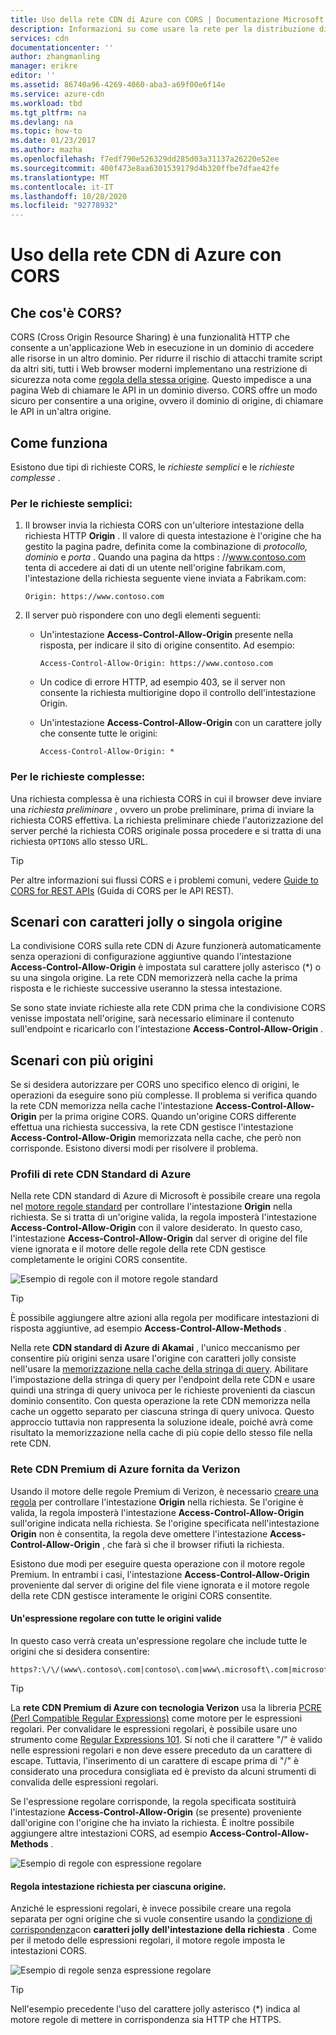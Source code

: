 ```yaml
---
title: Uso della rete CDN di Azure con CORS | Documentazione Microsoft
description: Informazioni su come usare la rete per la distribuzione di contenuti (rete CDN) di Azure con CORS (Cross-Origin Resource Sharing).
services: cdn
documentationcenter: ''
author: zhangmanling
manager: erikre
editor: ''
ms.assetid: 86740a96-4269-4060-aba3-a69f00e6f14e
ms.service: azure-cdn
ms.workload: tbd
ms.tgt_pltfrm: na
ms.devlang: na
ms.topic: how-to
ms.date: 01/23/2017
ms.author: mazha
ms.openlocfilehash: f7edf790e526329dd285d03a31137a26220e52ee
ms.sourcegitcommit: 400f473e8aa6301539179d4b320ffbe7dfae42fe
ms.translationtype: MT
ms.contentlocale: it-IT
ms.lasthandoff: 10/28/2020
ms.locfileid: "92778932"
---
```

# <a name="using-azure-cdn-with-cors"></a>Uso della rete CDN di Azure con CORS
## <a name="what-is-cors"></a>Che cos'è CORS?
CORS (Cross Origin Resource Sharing) è una funzionalità HTTP che consente a un'applicazione Web in esecuzione in un dominio di accedere alle risorse in un altro dominio. Per ridurre il rischio di attacchi tramite script da altri siti, tutti i Web browser moderni implementano una restrizione di sicurezza nota come [regola della stessa origine](https://www.w3.org/Security/wiki/Same_Origin_Policy).  Questo impedisce a una pagina Web di chiamare le API in un dominio diverso.  CORS offre un modo sicuro per consentire a una origine, ovvero il dominio di origine, di chiamare le API in un'altra origine.

## <a name="how-it-works"></a>Come funziona
Esistono due tipi di richieste CORS, le *richieste semplici* e le *richieste complesse* .

### <a name="for-simple-requests"></a>Per le richieste semplici:

1. Il browser invia la richiesta CORS con un'ulteriore intestazione della richiesta HTTP **Origin** . Il valore di questa intestazione è l'origine che ha gestito la pagina padre, definita come la combinazione di *protocollo,* *dominio* e *porta* .  Quando una pagina da https \: //www.contoso.com tenta di accedere ai dati di un utente nell'origine fabrikam.com, l'intestazione della richiesta seguente viene inviata a Fabrikam.com:

   `Origin: https://www.contoso.com`

2. Il server può rispondere con uno degli elementi seguenti:

   * Un'intestazione **Access-Control-Allow-Origin** presente nella risposta, per indicare il sito di origine consentito. Ad esempio:

     `Access-Control-Allow-Origin: https://www.contoso.com`

   * Un codice di errore HTTP, ad esempio 403, se il server non consente la richiesta multiorigine dopo il controllo dell'intestazione Origin.

   * Un'intestazione **Access-Control-Allow-Origin** con un carattere jolly che consente tutte le origini:

     `Access-Control-Allow-Origin: *`

### <a name="for-complex-requests"></a>Per le richieste complesse:

Una richiesta complessa è una richiesta CORS in cui il browser deve inviare una *richiesta preliminare* , ovvero un probe preliminare, prima di inviare la richiesta CORS effettiva. La richiesta preliminare chiede l'autorizzazione del server perché la richiesta CORS originale possa procedere e si tratta di una richiesta `OPTIONS` allo stesso URL.

> [!TIP]
> Per altre informazioni sui flussi CORS e i problemi comuni, vedere [Guide to CORS for REST APIs](https://www.moesif.com/blog/technical/cors/Authoritative-Guide-to-CORS-Cross-Origin-Resource-Sharing-for-REST-APIs/) (Guida di CORS per le API REST).
>
>

## <a name="wildcard-or-single-origin-scenarios"></a>Scenari con caratteri jolly o singola origine
La condivisione CORS sulla rete CDN di Azure funzionerà automaticamente senza operazioni di configurazione aggiuntive quando l'intestazione **Access-Control-Allow-Origin** è impostata sul carattere jolly asterisco (*) o su una singola origine.  La rete CDN memorizzerà nella cache la prima risposta e le richieste successive useranno la stessa intestazione.

Se sono state inviate richieste alla rete CDN prima che la condivisione CORS venisse impostata nell'origine, sarà necessario eliminare il contenuto sull'endpoint e ricaricarlo con l'intestazione **Access-Control-Allow-Origin** .

## <a name="multiple-origin-scenarios"></a>Scenari con più origini
Se si desidera autorizzare per CORS uno specifico elenco di origini, le operazioni da eseguire sono più complesse. Il problema si verifica quando la rete CDN memorizza nella cache l'intestazione **Access-Control-Allow-Origin** per la prima origine CORS.  Quando un'origine CORS differente effettua una richiesta successiva, la rete CDN gestisce l'intestazione **Access-Control-Allow-Origin** memorizzata nella cache, che però non corrisponde.  Esistono diversi modi per risolvere il problema.

### <a name="azure-cdn-standard-profiles"></a>Profili di rete CDN Standard di Azure
Nella rete CDN standard di Azure di Microsoft è possibile creare una regola nel [motore regole standard](cdn-standard-rules-engine-reference.md) per controllare l'intestazione **Origin** nella richiesta. Se si tratta di un'origine valida, la regola imposterà l'intestazione **Access-Control-Allow-Origin** con il valore desiderato. In questo caso, l'intestazione **Access-Control-Allow-Origin** dal server di origine del file viene ignorata e il motore delle regole della rete CDN gestisce completamente le origini CORS consentite.

![Esempio di regole con il motore regole standard](./media/cdn-cors/cdn-standard-cors.png)

> [!TIP]
> È possibile aggiungere altre azioni alla regola per modificare intestazioni di risposta aggiuntive, ad esempio **Access-Control-Allow-Methods** .
> 

Nella rete **CDN standard di Azure di Akamai** , l'unico meccanismo per consentire più origini senza usare l'origine con caratteri jolly consiste nell'usare la [memorizzazione nella cache della stringa di query](cdn-query-string.md). Abilitare l'impostazione della stringa di query per l'endpoint della rete CDN e usare quindi una stringa di query univoca per le richieste provenienti da ciascun dominio consentito. Con questa operazione la rete CDN memorizza nella cache un oggetto separato per ciascuna stringa di query univoca. Questo approccio tuttavia non rappresenta la soluzione ideale, poiché avrà come risultato la memorizzazione nella cache di più copie dello stesso file nella rete CDN.  

### <a name="azure-cdn-premium-from-verizon"></a>Rete CDN Premium di Azure fornita da Verizon
Usando il motore delle regole Premium di Verizon, è necessario [creare una regola](./cdn-verizon-premium-rules-engine.md) per controllare l'intestazione **Origin** nella richiesta.  Se l'origine è valida, la regola imposterà l'intestazione **Access-Control-Allow-Origin** sull'origine indicata nella richiesta.  Se l'origine specificata nell'intestazione **Origin** non è consentita, la regola deve omettere l'intestazione **Access-Control-Allow-Origin** , che farà sì che il browser rifiuti la richiesta. 

Esistono due modi per eseguire questa operazione con il motore regole Premium. In entrambi i casi, l'intestazione **Access-Control-Allow-Origin** proveniente dal server di origine del file viene ignorata e il motore regole della rete CDN gestisce interamente le origini CORS consentite.

#### <a name="one-regular-expression-with-all-valid-origins"></a>Un'espressione regolare con tutte le origini valide
In questo caso verrà creata un'espressione regolare che include tutte le origini che si desidera consentire: 

```http
https?:\/\/(www\.contoso\.com|contoso\.com|www\.microsoft\.com|microsoft.com\.com)$
```

> [!TIP]
> La **rete CDN Premium di Azure con tecnologia Verizon** usa la libreria [PCRE (Perl Compatible Regular Expressions)](https://pcre.org/) come motore per le espressioni regolari.  Per convalidare le espressioni regolari, è possibile usare uno strumento come [Regular Expressions 101](https://regex101.com/).  Si noti che il carattere "/" è valido nelle espressioni regolari e non deve essere preceduto da un carattere di escape. Tuttavia, l'inserimento di un carattere di escape prima di "/" è considerato una procedura consigliata ed è previsto da alcuni strumenti di convalida delle espressioni regolari.
> 
> 

Se l'espressione regolare corrisponde, la regola specificata sostituirà l'intestazione **Access-Control-Allow-Origin** (se presente) proveniente dall'origine con l'origine che ha inviato la richiesta.  È inoltre possibile aggiungere altre intestazioni CORS, ad esempio **Access-Control-Allow-Methods** .

![Esempio di regole con espressione regolare](./media/cdn-cors/cdn-cors-regex.png)

#### <a name="request-header-rule-for-each-origin"></a>Regola intestazione richiesta per ciascuna origine.
Anziché le espressioni regolari, è invece possibile creare una regola separata per ogni origine che si vuole consentire usando la [condizione di corrispondenza](/previous-versions/azure/mt757336(v=azure.100)#match-conditions)con **caratteri jolly dell'intestazione della richiesta** . Come per il metodo delle espressioni regolari, il motore regole imposta le intestazioni CORS. 

![Esempio di regole senza espressione regolare](./media/cdn-cors/cdn-cors-no-regex.png)

> [!TIP]
> Nell'esempio precedente l'uso del carattere jolly asterisco (*) indica al motore regole di mettere in corrispondenza sia HTTP che HTTPS.
> 
>